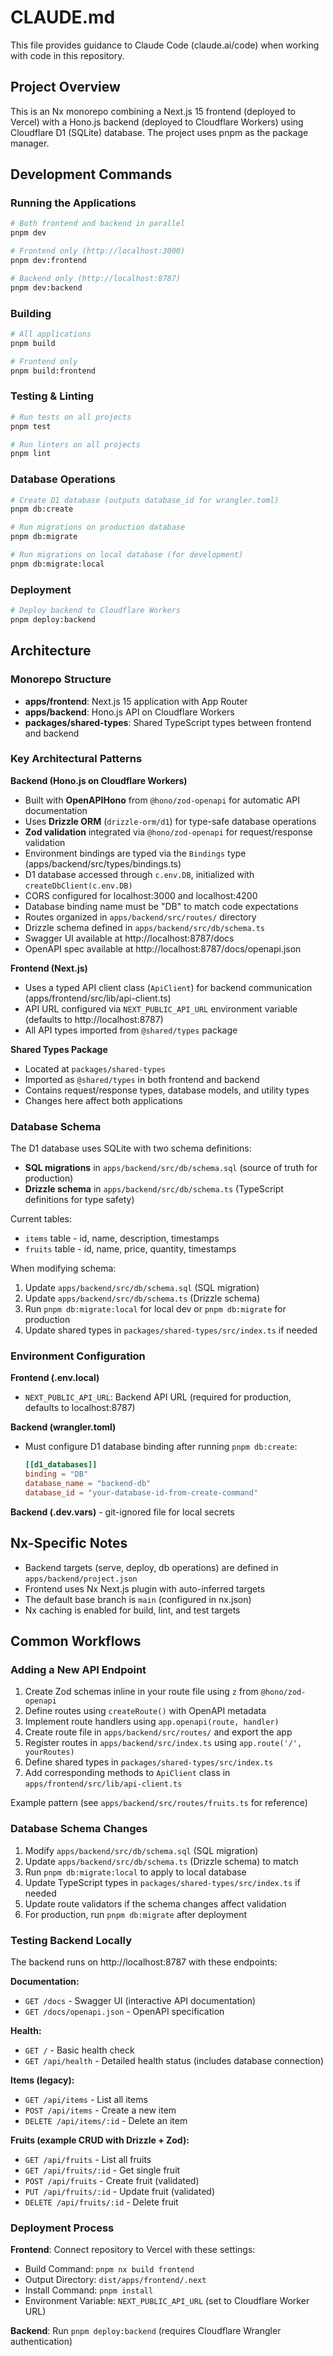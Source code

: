 # CLAUDE.md

This file provides guidance to Claude Code (claude.ai/code) when working with code in this repository.

## Project Overview

This is an Nx monorepo combining a Next.js 15 frontend (deployed to Vercel) with a Hono.js backend (deployed to Cloudflare Workers) using Cloudflare D1 (SQLite) database. The project uses pnpm as the package manager.

## Development Commands

### Running the Applications

```bash
# Both frontend and backend in parallel
pnpm dev

# Frontend only (http://localhost:3000)
pnpm dev:frontend

# Backend only (http://localhost:8787)
pnpm dev:backend
```

### Building

```bash
# All applications
pnpm build

# Frontend only
pnpm build:frontend
```

### Testing & Linting

```bash
# Run tests on all projects
pnpm test

# Run linters on all projects
pnpm lint
```

### Database Operations

```bash
# Create D1 database (outputs database_id for wrangler.toml)
pnpm db:create

# Run migrations on production database
pnpm db:migrate

# Run migrations on local database (for development)
pnpm db:migrate:local
```

### Deployment

```bash
# Deploy backend to Cloudflare Workers
pnpm deploy:backend
```

## Architecture

### Monorepo Structure

- **apps/frontend**: Next.js 15 application with App Router
- **apps/backend**: Hono.js API on Cloudflare Workers
- **packages/shared-types**: Shared TypeScript types between frontend and backend

### Key Architectural Patterns

**Backend (Hono.js on Cloudflare Workers)**
- Built with **OpenAPIHono** from `@hono/zod-openapi` for automatic API documentation
- Uses **Drizzle ORM** (`drizzle-orm/d1`) for type-safe database operations
- **Zod validation** integrated via `@hono/zod-openapi` for request/response validation
- Environment bindings are typed via the `Bindings` type (apps/backend/src/types/bindings.ts)
- D1 database accessed through `c.env.DB`, initialized with `createDbClient(c.env.DB)`
- CORS configured for localhost:3000 and localhost:4200
- Database binding name must be "DB" to match code expectations
- Routes organized in `apps/backend/src/routes/` directory
- Drizzle schema defined in `apps/backend/src/db/schema.ts`
- Swagger UI available at http://localhost:8787/docs
- OpenAPI spec available at http://localhost:8787/docs/openapi.json

**Frontend (Next.js)**
- Uses a typed API client class (`ApiClient`) for backend communication (apps/frontend/src/lib/api-client.ts)
- API URL configured via `NEXT_PUBLIC_API_URL` environment variable (defaults to http://localhost:8787)
- All API types imported from `@shared/types` package

**Shared Types Package**
- Located at `packages/shared-types`
- Imported as `@shared/types` in both frontend and backend
- Contains request/response types, database models, and utility types
- Changes here affect both applications

### Database Schema

The D1 database uses SQLite with two schema definitions:
- **SQL migrations** in `apps/backend/src/db/schema.sql` (source of truth for production)
- **Drizzle schema** in `apps/backend/src/db/schema.ts` (TypeScript definitions for type safety)

Current tables:
- `items` table - id, name, description, timestamps
- `fruits` table - id, name, price, quantity, timestamps

When modifying schema:
1. Update `apps/backend/src/db/schema.sql` (SQL migration)
2. Update `apps/backend/src/db/schema.ts` (Drizzle schema)
3. Run `pnpm db:migrate:local` for local dev or `pnpm db:migrate` for production
4. Update shared types in `packages/shared-types/src/index.ts` if needed

### Environment Configuration

**Frontend (.env.local)**
- `NEXT_PUBLIC_API_URL`: Backend API URL (required for production, defaults to localhost:8787)

**Backend (wrangler.toml)**
- Must configure D1 database binding after running `pnpm db:create`:
  ```toml
  [[d1_databases]]
  binding = "DB"
  database_name = "backend-db"
  database_id = "your-database-id-from-create-command"
  ```

**Backend (.dev.vars)** - git-ignored file for local secrets

## Nx-Specific Notes

- Backend targets (serve, deploy, db operations) are defined in `apps/backend/project.json`
- Frontend uses Nx Next.js plugin with auto-inferred targets
- The default base branch is `main` (configured in nx.json)
- Nx caching is enabled for build, lint, and test targets

## Common Workflows

### Adding a New API Endpoint

1. Create Zod schemas inline in your route file using `z` from `@hono/zod-openapi`
2. Define routes using `createRoute()` with OpenAPI metadata
3. Implement route handlers using `app.openapi(route, handler)`
4. Create route file in `apps/backend/src/routes/` and export the app
5. Register routes in `apps/backend/src/index.ts` using `app.route('/', yourRoutes)`
6. Define shared types in `packages/shared-types/src/index.ts`
7. Add corresponding methods to `ApiClient` class in `apps/frontend/src/lib/api-client.ts`

Example pattern (see `apps/backend/src/routes/fruits.ts` for reference)

### Database Schema Changes

1. Modify `apps/backend/src/db/schema.sql` (SQL migration)
2. Update `apps/backend/src/db/schema.ts` (Drizzle schema) to match
3. Run `pnpm db:migrate:local` to apply to local database
4. Update TypeScript types in `packages/shared-types/src/index.ts` if needed
5. Update route validators if the schema changes affect validation
6. For production, run `pnpm db:migrate` after deployment

### Testing Backend Locally

The backend runs on http://localhost:8787 with these endpoints:

**Documentation:**
- `GET /docs` - Swagger UI (interactive API documentation)
- `GET /docs/openapi.json` - OpenAPI specification

**Health:**
- `GET /` - Basic health check
- `GET /api/health` - Detailed health status (includes database connection)

**Items (legacy):**
- `GET /api/items` - List all items
- `POST /api/items` - Create a new item
- `DELETE /api/items/:id` - Delete an item

**Fruits (example CRUD with Drizzle + Zod):**
- `GET /api/fruits` - List all fruits
- `GET /api/fruits/:id` - Get single fruit
- `POST /api/fruits` - Create fruit (validated)
- `PUT /api/fruits/:id` - Update fruit (validated)
- `DELETE /api/fruits/:id` - Delete fruit

### Deployment Process

**Frontend**: Connect repository to Vercel with these settings:
- Build Command: `pnpm nx build frontend`
- Output Directory: `dist/apps/frontend/.next`
- Install Command: `pnpm install`
- Environment Variable: `NEXT_PUBLIC_API_URL` (set to Cloudflare Worker URL)

**Backend**: Run `pnpm deploy:backend` (requires Cloudflare Wrangler authentication)
